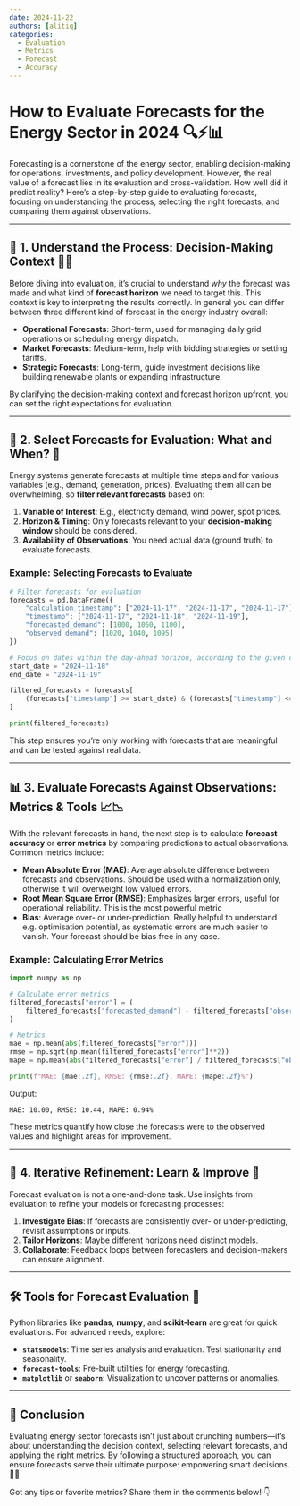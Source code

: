 ```yaml
---
date: 2024-11-22
authors: [alitiq]
categories:
  - Evaluation
  - Metrics
  - Forecast
  - Accuracy
---
```

# How to Evaluate Forecasts for the Energy Sector in 2024 🔍⚡📊

Forecasting is a cornerstone of the energy sector, enabling decision-making for operations, investments, and policy development. However, the real value of a forecast lies in its evaluation and cross-validation. How well did it predict reality? 
Here’s a step-by-step guide to evaluating forecasts, focusing on understanding the process, selecting the right forecasts, and comparing them against observations.

<!-- more -->


---

## 🌟 **1. Understand the Process**: Decision-Making Context 📅🧠

Before diving into evaluation, it’s crucial to understand *why* the forecast was made and what kind of **forecast horizon** we need to target this. This context is key to interpreting the results correctly. In general you can differ between three different kind of forecast in the energy industry overall: 

- **Operational Forecasts**: Short-term, used for managing daily grid operations or scheduling energy dispatch.
- **Market Forecasts**: Medium-term, help with bidding strategies or setting tariffs.
- **Strategic Forecasts**: Long-term, guide investment decisions like building renewable plants or expanding infrastructure.

By clarifying the decision-making context and forecast horizon upfront, you can set the right expectations for evaluation. 

---

## 📂 **2. Select Forecasts for Evaluation**: What and When? 🧾

Energy systems generate forecasts at multiple time steps and for various variables (e.g., demand, generation, prices). Evaluating them all can be overwhelming, so **filter relevant forecasts** based on:

1. **Variable of Interest**: E.g., electricity demand, wind power, spot prices.
2. **Horizon & Timing**: Only forecasts relevant to your **decision-making window** should be considered.
3. **Availability of Observations**: You need actual data (ground truth) to evaluate forecasts.

### Example: Selecting Forecasts to Evaluate
```python
# Filter forecasts for evaluation
forecasts = pd.DataFrame({
    "calculation_timestamp": ["2024-11-17", "2024-11-17", "2024-11-17"],
    "timestamp": ["2024-11-17", "2024-11-18", "2024-11-19"],
    "forecasted_demand": [1000, 1050, 1100],
    "observed_demand": [1020, 1040, 1095]
})

# Focus on dates within the day-ahead horizon, according to the given calculation timestamp at 17th of novembre: 
start_date = "2024-11-18"
end_date = "2024-11-19"

filtered_forecasts = forecasts[
    (forecasts["timestamp"] >= start_date) & (forecasts["timestamp"] <= end_date)
]

print(filtered_forecasts)
```

This step ensures you’re only working with forecasts that are meaningful and can be tested against real data.

---

## 📊 **3. Evaluate Forecasts Against Observations**: Metrics & Tools 📈📉

With the relevant forecasts in hand, the next step is to calculate **forecast accuracy** or **error metrics** by comparing predictions to actual observations. Common metrics include:

- **Mean Absolute Error (MAE)**: Average absolute difference between forecasts and observations. Should be used with a normalization only, otherwise it will overweight low valued errors. 
- **Root Mean Square Error (RMSE)**: Emphasizes larger errors, useful for operational reliability. This is the most powerful metric
- **Bias**: Average over- or under-prediction. Really helpful to understand e.g. optimisation potential, as systematic errors are much easier to vanish. Your forecast should be bias free in any case.  

### Example: Calculating Error Metrics
```python
import numpy as np

# Calculate error metrics
filtered_forecasts["error"] = (
    filtered_forecasts["forecasted_demand"] - filtered_forecasts["observed_demand"]
)

# Metrics
mae = np.mean(abs(filtered_forecasts["error"]))
rmse = np.sqrt(np.mean(filtered_forecasts["error"]**2))
mape = np.mean(abs(filtered_forecasts["error"] / filtered_forecasts["observed_demand"])) * 100

print(f"MAE: {mae:.2f}, RMSE: {rmse:.2f}, MAPE: {mape:.2f}%")
```

Output:
```
MAE: 10.00, RMSE: 10.44, MAPE: 0.94%
```

These metrics quantify how close the forecasts were to the observed values and highlight areas for improvement.

---

## 🔁 **4. Iterative Refinement**: Learn & Improve 🚀

Forecast evaluation is not a one-and-done task. Use insights from evaluation to refine your models or forecasting processes:

1. **Investigate Bias**: If forecasts are consistently over- or under-predicting, revisit assumptions or inputs.
2. **Tailor Horizons**: Maybe different horizons need distinct models.
3. **Collaborate**: Feedback loops between forecasters and decision-makers can ensure alignment.

---

## 🛠 Tools for Forecast Evaluation 📌

Python libraries like **pandas**, **numpy**, and **scikit-learn** are great for quick evaluations. For advanced needs, explore:

- **`statsmodels`**: Time series analysis and evaluation. Test stationarity and seasonality. 
- **`forecast-tools`**: Pre-built utilities for energy forecasting.
- **`matplotlib`** or **`seaborn`**: Visualization to uncover patterns or anomalies.

---

## 🏁 Conclusion

Evaluating energy sector forecasts isn’t just about crunching numbers—it’s about understanding the decision context, selecting relevant forecasts, and applying the right metrics. By following a structured approach, you can ensure forecasts serve their ultimate purpose: empowering smart decisions. 🎯✨

Got any tips or favorite metrics? Share them in the comments below! 👇